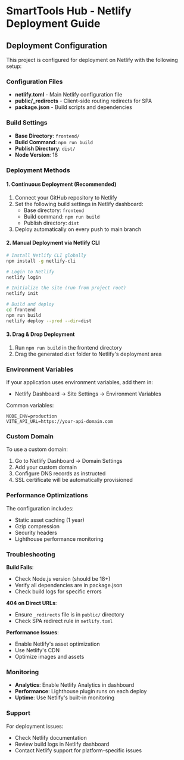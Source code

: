 # SmartTools Hub - Netlify Deployment Guide

## Deployment Configuration

This project is configured for deployment on Netlify with the following setup:

### Configuration Files

- **netlify.toml** - Main Netlify configuration file
- **public/_redirects** - Client-side routing redirects for SPA
- **package.json** - Build scripts and dependencies

### Build Settings

- **Base Directory**: `frontend/`
- **Build Command**: `npm run build`
- **Publish Directory**: `dist/`
- **Node Version**: 18

### Deployment Methods

#### 1. Continuous Deployment (Recommended)

1. Connect your GitHub repository to Netlify
2. Set the following build settings in Netlify dashboard:
   - Base directory: `frontend`
   - Build command: `npm run build`
   - Publish directory: `dist`
3. Deploy automatically on every push to main branch

#### 2. Manual Deployment via Netlify CLI

```bash
# Install Netlify CLI globally
npm install -g netlify-cli

# Login to Netlify
netlify login

# Initialize the site (run from project root)
netlify init

# Build and deploy
cd frontend
npm run build
netlify deploy --prod --dir=dist
```

#### 3. Drag & Drop Deployment

1. Run `npm run build` in the frontend directory
2. Drag the generated `dist` folder to Netlify's deployment area

### Environment Variables

If your application uses environment variables, add them in:
- Netlify Dashboard → Site Settings → Environment Variables

Common variables:
```
NODE_ENV=production
VITE_API_URL=https://your-api-domain.com
```

### Custom Domain

To use a custom domain:
1. Go to Netlify Dashboard → Domain Settings
2. Add your custom domain
3. Configure DNS records as instructed
4. SSL certificate will be automatically provisioned

### Performance Optimizations

The configuration includes:
- Static asset caching (1 year)
- Gzip compression
- Security headers
- Lighthouse performance monitoring

### Troubleshooting

**Build Fails**:
- Check Node.js version (should be 18+)
- Verify all dependencies are in package.json
- Check build logs for specific errors

**404 on Direct URLs**:
- Ensure `_redirects` file is in `public/` directory
- Check SPA redirect rule in `netlify.toml`

**Performance Issues**:
- Enable Netlify's asset optimization
- Use Netlify's CDN
- Optimize images and assets

### Monitoring

- **Analytics**: Enable Netlify Analytics in dashboard
- **Performance**: Lighthouse plugin runs on each deploy
- **Uptime**: Use Netlify's built-in monitoring

### Support

For deployment issues:
- Check Netlify documentation
- Review build logs in Netlify dashboard
- Contact Netlify support for platform-specific issues